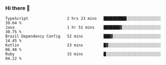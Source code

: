 ### Hi there 👋

<!--START_SECTION:waka-->
```text
TypeScript                 2 hrs 23 mins   ██████████░░░░░░░░░░░░░░░   39.64 % 
Java                       1 hr 51 mins    ███████▓░░░░░░░░░░░░░░░░░   30.75 % 
Brazil Dependency Config   52 mins         ███▓░░░░░░░░░░░░░░░░░░░░░   14.45 % 
Kotlin                     23 mins         █▓░░░░░░░░░░░░░░░░░░░░░░░   06.48 % 
Ruby                       15 mins         █░░░░░░░░░░░░░░░░░░░░░░░░   04.22 % 
```
<!--END_SECTION:waka-->

<!--
**jerry-shao/jerry-shao** is a ✨ _special_ ✨ repository because its `README.md` (this file) appears on your GitHub profile.

Here are some ideas to get you started:

- 🔭 I’m currently working on ...
- 🌱 I’m currently learning ...
- 👯 I’m looking to collaborate on ...
- 🤔 I’m looking for help with ...
- 💬 Ask me about ...
- 📫 How to reach me: ...
- 😄 Pronouns: ...
- ⚡ Fun fact: ...
-->
